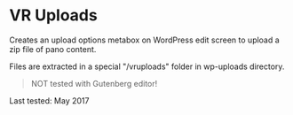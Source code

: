 # VR Uploads
Creates an upload options metabox on WordPress edit screen to upload a zip file of pano content.

Files are extracted in a special "/vruploads" folder in wp-uploads directory.

> NOT tested with Gutenberg editor!

Last tested: May 2017
